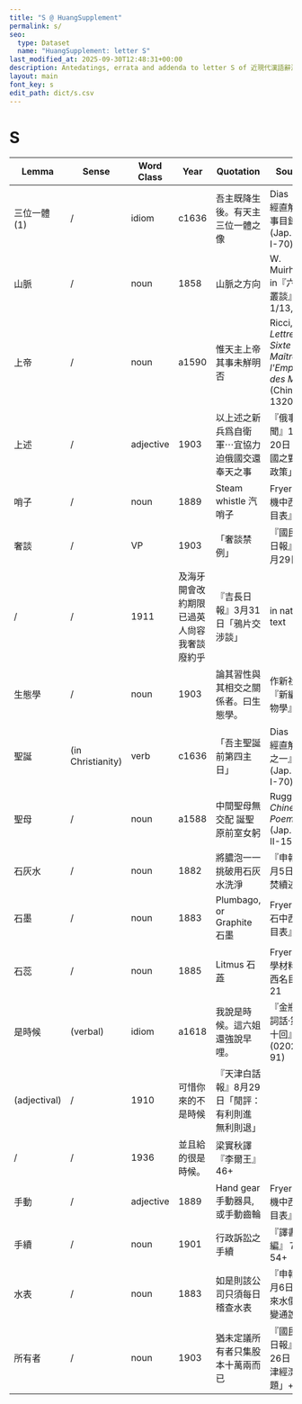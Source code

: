 ```yaml
---
title: "S @ HuangSupplement"
permalink: s/
seo:
  type: Dataset
  name: "HuangSupplement: letter S"
last_modified_at: 2025-09-30T12:48:31+00:00
description: Antedatings, errata and addenda to letter S of 近現代漢語辭源
layout: main
font_key: s
edit_path: dict/s.csv
---
```

# S

<!-- Anything not in the table must be before this comment. -->

Lemma|Sense|Word Class|Year|Quotation|Source|Note|
---|---|---|---|---|---|---|
三位一體(1)|/|idiom|c1636|吾主既降生後。有天主三位一體之像|Dias『聖經直解·雜事目錄』8 (Jap. Sin. I-70)||
山脈|/|noun|1858|山脈之方向|W. Muirhead in『六合叢談』1/13, 9||
上帝|/|noun|a1590|惟天主上帝其事未觧明否|Ricci, _Lettre de Sixte V au Maître de l'Empire des Ming_ (Chinois 1320)||
上述|/|adjective|1903|以上述之新兵爲自衛軍⋯宜協力迫俄國交還奉天之事|『俄事警聞』12月20日「清國之對俄政策」|from Japanese: 1895 (CHJ); [stylistics](https://t18d.github.io/HuangSupplement/style/#:~:text=上述)|
哨子|/|noun|1889|Steam whistle 汽哨子|Fryer『汽機中西名目表』49||
奢談|/|VP|1903|「奢談禁例」|『國民日日報』11月29日|still very much stylised|
|/|/|1911|及海牙開會改約期限已過英人尙容我奢談廢約乎|『吉長日報』3月31日「鴉片交涉談」|in natural text|
生態學|/|noun|1903|論其習性與其相交之關係者。曰生態學。|作新社『新編動物學』3||
聖誕|(in Christianity)|verb|c1636|「吾主聖誕前第四主日」|Dias『聖經直解·卷之一』9 (Jap. Sin. I-70)||
聖母|/|noun|a1588|中間聖母無交配 誕聖原前室女躬|Ruggieri, _Chinese Poems_, 6 (Jap. Sin. II-159)||
石灰水|/|noun|1882|將膿泡一一挑破用石灰水洗淨|『申報』5月5日「火焚續述」||
石墨|/|noun|1883|Plumbago, or Graphite 石墨|Fryer『金石中西名目表』26||
石蕊|/|noun|1885|Litmus 石蕋|Fryer『化學材料中西名目表』21||
是時候|(verbal)|idiom|a1618|我說是時候。這六姐還強說早哩。|『金瓶梅詞話·第三十回』7 (020272–91)||
|(adjectival)|/|1910|可惜你來的不是時候|『天津白話報』8月29日「閒評：有利則進 無利則退」||
|/|/|1936|並且給的很是時候。|梁實秋譯『李爾王』46+||
手動|/|adjective|1889|Hand gear 手動器具, 或手動齒輪|Fryer『汽機中西名目表』26||
手續|/|noun|1901|行政訴訟之手續|『譯書彙編』７, 54+||
水表|/|noun|1883|如是則該公司只須每日稽查水表|『申報』8月6日「自來水價宜變通說」||
所有者|/|noun|1903|猶未定議所有者只集股本十萬兩而已|『國民日日報』8月26日「天津經濟問題」+||
